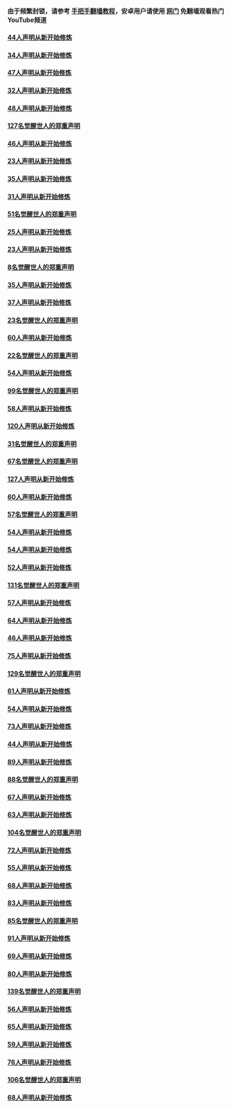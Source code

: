#### 由于频繁封锁，请参考 [手把手翻墙教程](https://github.com/gfw-breaker/guides/wiki/)，安卓用户请使用 [网门](https://github.com/gfw-breaker/nogfw/blob/master/dl.md?t=02281100) 免翻墙观看热门YouTube频道 

#### [44人声明从新开始修炼](../pages/91/421422.md?t=02281100) 

#### [34人声明从新开始修炼](../pages/91/421322.md?t=02281100) 

#### [47人声明从新开始修炼](../pages/91/421264.md?t=02281100) 

#### [32人声明从新开始修炼](../pages/91/421225.md?t=02281100) 

#### [48人声明从新开始修炼](../pages/91/421202.md?t=02281100) 

#### [127名觉醒世人的郑重声明](../pages/91/421224.md?t=02281100) 

#### [46人声明从新开始修炼](../pages/91/421203.md?t=02281100) 

#### [23人声明从新开始修炼](../pages/91/421138.md?t=02281100) 

#### [35人声明从新开始修炼](../pages/91/421122.md?t=02281100) 

#### [31人声明从新开始修炼](../pages/91/421081.md?t=02281100) 

#### [51名觉醒世人的郑重声明](../pages/91/421080.md?t=02281100) 

#### [25人声明从新开始修炼](../pages/91/421020.md?t=02281100) 

#### [23人声明从新开始修炼](../pages/91/420884.md?t=02281100) 

#### [8名觉醒世人的郑重声明](../pages/91/420883.md?t=02281100) 

#### [35人声明从新开始修炼](../pages/91/420809.md?t=02281100) 

#### [37人声明从新开始修炼](../pages/91/420766.md?t=02281100) 

#### [23名觉醒世人的郑重声明](../pages/91/420765.md?t=02281100) 

#### [60人声明从新开始修炼](../pages/91/420727.md?t=02281100) 

#### [22名觉醒世人的郑重声明](../pages/91/420726.md?t=02281100) 

#### [54人声明从新开始修炼](../pages/91/420529.md?t=02281100) 

#### [99名觉醒世人的郑重声明](../pages/91/420528.md?t=02281100) 

#### [58人声明从新开始修炼](../pages/91/420198.md?t=02281100) 

#### [120人声明从新开始修炼](../pages/91/420141.md?t=02281100) 

#### [31名觉醒世人的郑重声明](../pages/91/420197.md?t=02281100) 

#### [67名觉醒世人的郑重声明](../pages/91/420140.md?t=02281100) 

#### [127人声明从新开始修炼](../pages/91/420082.md?t=02281100) 

#### [60人声明从新开始修炼](../pages/91/420081.md?t=02281100) 

#### [57名觉醒世人的郑重声明](../pages/91/420080.md?t=02281100) 

#### [54人声明从新开始修炼](../pages/91/419533.md?t=02281100) 

#### [54人声明从新开始修炼](../pages/91/419532.md?t=02281100) 

#### [52人声明从新开始修炼](../pages/91/419531.md?t=02281100) 

#### [131名觉醒世人的郑重声明](../pages/91/419530.md?t=02281100) 

#### [57人声明从新开始修炼](../pages/91/419430.md?t=02281100) 

#### [64人声明从新开始修炼](../pages/91/419429.md?t=02281100) 

#### [46人声明从新开始修炼](../pages/91/419428.md?t=02281100) 

#### [75人声明从新开始修炼](../pages/91/419427.md?t=02281100) 

#### [129名觉醒世人的郑重声明](../pages/91/419426.md?t=02281100) 

#### [61人声明从新开始修炼](../pages/91/419198.md?t=02281100) 

#### [54人声明从新开始修炼](../pages/91/419197.md?t=02281100) 

#### [73人声明从新开始修炼](../pages/91/419196.md?t=02281100) 

#### [44人声明从新开始修炼](../pages/91/419075.md?t=02281100) 

#### [89人声明从新开始修炼](../pages/91/419074.md?t=02281100) 

#### [88名觉醒世人的郑重声明](../pages/91/419195.md?t=02281100) 

#### [67人声明从新开始修炼](../pages/91/419073.md?t=02281100) 

#### [63人声明从新开始修炼](../pages/91/419072.md?t=02281100) 

#### [104名觉醒世人的郑重声明](../pages/91/419071.md?t=02281100) 

#### [72人声明从新开始修炼](../pages/91/418902.md?t=02281100) 

#### [55人声明从新开始修炼](../pages/91/418901.md?t=02281100) 

#### [68人声明从新开始修炼](../pages/91/418900.md?t=02281100) 

#### [83人声明从新开始修炼](../pages/91/418757.md?t=02281100) 

#### [85名觉醒世人的郑重声明](../pages/91/418899.md?t=02281100) 

#### [91人声明从新开始修炼](../pages/91/418756.md?t=02281100) 

#### [69人声明从新开始修炼](../pages/91/418755.md?t=02281100) 

#### [80人声明从新开始修炼](../pages/91/418754.md?t=02281100) 

#### [139名觉醒世人的郑重声明](../pages/91/418753.md?t=02281100) 

#### [56人声明从新开始修炼](../pages/91/418594.md?t=02281100) 

#### [65人声明从新开始修炼](../pages/91/418593.md?t=02281100) 

#### [59人声明从新开始修炼](../pages/91/418592.md?t=02281100) 

#### [76人声明从新开始修炼](../pages/91/418431.md?t=02281100) 

#### [106名觉醒世人的郑重声明](../pages/91/418591.md?t=02281100) 

#### [68人声明从新开始修炼](../pages/91/418430.md?t=02281100) 

